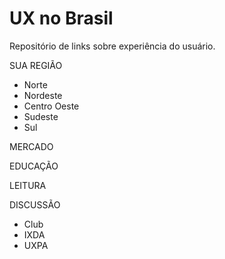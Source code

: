 # UX no Brasil
Repositório de links sobre experiência do usuário.

SUA REGIÃO
- Norte
- Nordeste
- Centro Oeste
- Sudeste
- Sul

MERCADO

EDUCAÇÃO

LEITURA

DISCUSSÃO
- Club
- IXDA
- UXPA